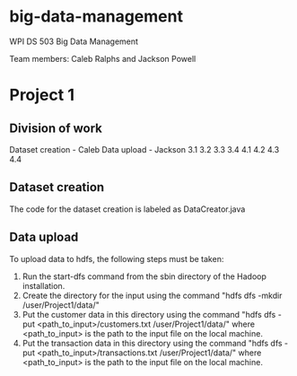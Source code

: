 # big-data-management
WPI DS 503 Big Data Management

Team members: Caleb Ralphs and Jackson Powell

# Project 1
## Division of work
Dataset creation - Caleb
Data upload - Jackson
3.1
3.2
3.3
3.4
4.1
4.2
4.3
4.4

## Dataset creation
The code for the dataset creation is labeled as DataCreator.java

## Data upload
To upload data to hdfs, the following steps must be taken:
1. Run the start-dfs command from the sbin directory of the Hadoop installation.
1. Create the directory for the input using the command "hdfs dfs -mkdir /user/Project1/data/"
1. Put the customer data in this directory using the command "hdfs dfs -put <path_to_input>/customers.txt /user/Project1/data/" where <path_to_input> is the path to the input file on the local machine.
1. Put the transaction data in this directory using the command "hdfs dfs -put <path_to_input>/transactions.txt /user/Project1/data/" where <path_to_input> is the path to the input file on the local machine.
